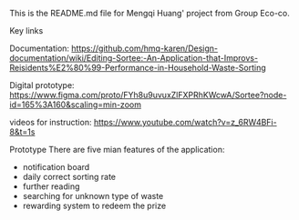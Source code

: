 This is the README.md file for Mengqi Huang' project from Group Eco-co.

Key links

Documentation: https://github.com/hmq-karen/Design-documentation/wiki/Editing-Sortee:-An-Application-that-Improvs-Reisidents%E2%80%99-Performance-in-Household-Waste-Sorting

Digital prototype: https://www.figma.com/proto/FYh8u9uvuxZlFXPRhKWcwA/Sortee?node-id=165%3A160&scaling=min-zoom

videos for instruction: https://www.youtube.com/watch?v=z_6RW4BFi-8&t=1s

Prototype
There are five mian features of the application:
- notification board
- daily correct sorting rate
- further reading
- searching for unknown type of waste
- rewarding system to redeem the prize
